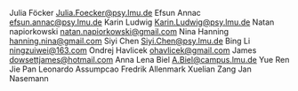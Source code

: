 Julia Föcker			Julia.Foecker@psy.lmu.de
Efsun Annac				efsun.annac@psy.lmu.de
Karin Ludwig			Karin.Ludwig@psy.lmu.de
Natan napiorkowski 		natan.napiorkowski@gmail.com
Nina Hanning			hanning.nina@gmail.com
Siyi Chen				Siyi.Chen@psy.lmu.de
Bing Li 				ningzuiwei@163.com
Ondrej Havlicek			ohavlicek@gmail.com
James 	 				dowsettjames@hotmail.com
Anna Lena Biel 			A.Biel@campus.lmu.de
Yue Ren
Jie Pan
Leonardo Assumpcao
Fredrik Allenmark
Xuelian Zang
Jan Nasemann

